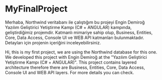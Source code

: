 # MyFinalProject
Merhaba, Northwind veritabanı ile çalıştığım bu projeyi Engin Demiroğ Yazılım Geliştirici Yetiştirme Kampı (C# + ANGULAR) kampında, geliştirdiğimiz projemdir.
Katmanlı mimariye sahip olup, Business, Entities, Core, Data Access, Console UI ve WEB API katmanları bulunmaktadır.
Detayları için projenin içeriğini inceleyebilirsiniz.

Hi, this is my first project, we are using the Northwind database for this one. We developed this project with Engin Demiroğ at the "Yazılım Geliştirici Yetiştirme Kampı (C# + ANGULAR)". This project contains layered architecture therefore there are Business, Entities, Core, Data Access, Console UI and WEB API layers. For more details you can check.
